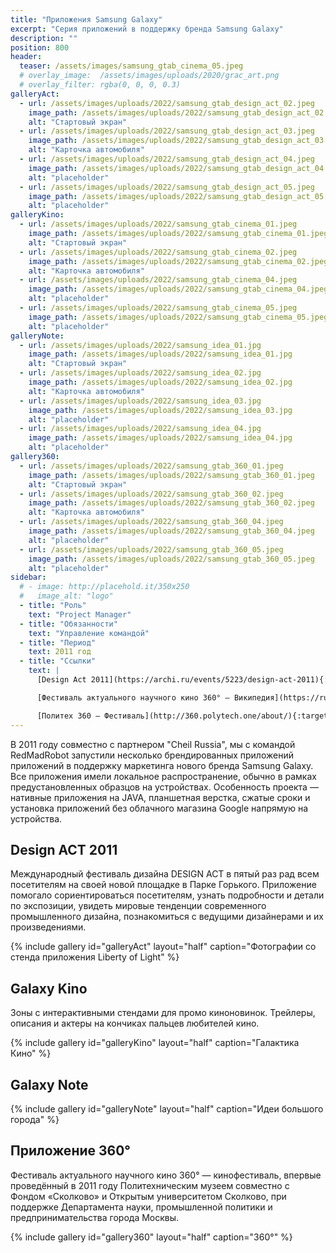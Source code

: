 ```yaml
---
title: "Приложения Samsung Galaxy"
excerpt: "Серия приложений в поддержку бренда Samsung Galaxy"
description: ""
position: 800
header:
  teaser: /assets/images/samsung_gtab_cinema_05.jpeg
  # overlay_image:  /assets/images/uploads/2020/grac_art.png
  # overlay_filter: rgba(0, 0, 0, 0.3)
galleryAct:
  - url: /assets/images/uploads/2022/samsung_gtab_design_act_02.jpeg
    image_path: /assets/images/uploads/2022/samsung_gtab_design_act_02.jpeg
    alt: "Стартовый экран"
  - url: /assets/images/uploads/2022/samsung_gtab_design_act_03.jpeg
    image_path: /assets/images/uploads/2022/samsung_gtab_design_act_03.jpeg
    alt: "Карточка автомобиля"
  - url: /assets/images/uploads/2022/samsung_gtab_design_act_04.jpeg
    image_path: /assets/images/uploads/2022/samsung_gtab_design_act_04.jpeg
    alt: "placeholder"
  - url: /assets/images/uploads/2022/samsung_gtab_design_act_05.jpeg
    image_path: /assets/images/uploads/2022/samsung_gtab_design_act_05.jpeg
    alt: "placeholder"
galleryKino:
  - url: /assets/images/uploads/2022/samsung_gtab_cinema_01.jpeg
    image_path: /assets/images/uploads/2022/samsung_gtab_cinema_01.jpeg
    alt: "Стартовый экран"
  - url: /assets/images/uploads/2022/samsung_gtab_cinema_02.jpeg
    image_path: /assets/images/uploads/2022/samsung_gtab_cinema_02.jpeg
    alt: "Карточка автомобиля"
  - url: /assets/images/uploads/2022/samsung_gtab_cinema_04.jpeg
    image_path: /assets/images/uploads/2022/samsung_gtab_cinema_04.jpeg
    alt: "placeholder"
  - url: /assets/images/uploads/2022/samsung_gtab_cinema_05.jpeg
    image_path: /assets/images/uploads/2022/samsung_gtab_cinema_05.jpeg
    alt: "placeholder"
galleryNote:
  - url: /assets/images/uploads/2022/samsung_idea_01.jpg
    image_path: /assets/images/uploads/2022/samsung_idea_01.jpg
    alt: "Стартовый экран"
  - url: /assets/images/uploads/2022/samsung_idea_02.jpg
    image_path: /assets/images/uploads/2022/samsung_idea_02.jpg
    alt: "Карточка автомобиля"
  - url: /assets/images/uploads/2022/samsung_idea_03.jpg
    image_path: /assets/images/uploads/2022/samsung_idea_03.jpg
    alt: "placeholder"
  - url: /assets/images/uploads/2022/samsung_idea_04.jpg
    image_path: /assets/images/uploads/2022/samsung_idea_04.jpg
    alt: "placeholder"
gallery360:
  - url: /assets/images/uploads/2022/samsung_gtab_360_01.jpeg
    image_path: /assets/images/uploads/2022/samsung_gtab_360_01.jpeg
    alt: "Стартовый экран"
  - url: /assets/images/uploads/2022/samsung_gtab_360_02.jpeg
    image_path: /assets/images/uploads/2022/samsung_gtab_360_02.jpeg
    alt: "Карточка автомобиля"
  - url: /assets/images/uploads/2022/samsung_gtab_360_04.jpeg
    image_path: /assets/images/uploads/2022/samsung_gtab_360_04.jpeg
    alt: "placeholder"
  - url: /assets/images/uploads/2022/samsung_gtab_360_05.jpeg
    image_path: /assets/images/uploads/2022/samsung_gtab_360_05.jpeg
    alt: "placeholder"
sidebar:
  # - image: http://placehold.it/350x250
  #   image_alt: "logo"
  - title: "Роль"
    text: "Project Manager"
  - title: "Обязанности"
    text: "Управление командой"
  - title: "Период"
    text: 2011 год
  - title: "Ссылки"
    text: |
      [Design Act 2011](https://archi.ru/events/5223/design-act-2011){:target="\_blank"}

      [Фестиваль актуального научного кино 360° — Википедия](https://ru.wikipedia.org/wiki/%D0%A4%D0%B5%D1%81%D1%82%D0%B8%D0%B2%D0%B0%D0%BB%D1%8C_%D0%B0%D0%BA%D1%82%D1%83%D0%B0%D0%BB%D1%8C%D0%BD%D0%BE%D0%B3%D0%BE_%D0%BD%D0%B0%D1%83%D1%87%D0%BD%D0%BE%D0%B3%D0%BE_%D0%BA%D0%B8%D0%BD%D0%BE_360%C2%B0){:target="\_blank"}

      [Политех 360 — Фестиваль](http://360.polytech.one/about/){:target="\_blank"}
---
```


В 2011 году совместно с партнером "Cheil Russia", мы с командой RedMadRobot запустили несколько брендированных приложений приложений в поддержку маркетинга нового бренда Samsung Galaxy. Все приложения имели локальное распространение, обычно в рамках предустановленных образцов на устройствах.
Особенность проекта — нативные приложения на JAVA, планшетная верстка, сжатые сроки и установка приложений без облачного магазина Google напрямую на устройства.

## Design ACT 2011

Международный фестиваль дизайна DESIGN ACT в пятый раз рад всем посетителям на своей новой площадке в Парке Горького. Приложение помогало сориентироваться посетителям, узнать подробности и детали по экспозиции, увидеть мировые тенденции современного промышленного дизайна, познакомиться с ведущими дизайнерами и их произведениями.

{% include gallery id="galleryAct" layout="half" caption="Фотографии со стенда приложения Liberty of Light" %}

## Galaxy Kino

Зоны с интерактивными стендами для промо киноновинок. Трейлеры, описания и актеры на кончиках пальцев любителей кино.

{% include gallery id="galleryKino" layout="half" caption="Галактика Кино" %}

## Galaxy Note

{% include gallery id="galleryNote" layout="half" caption="Идеи большого города" %}

## Приложение 360°

Фестиваль актуального научного кино 360° — кинофестиваль, впервые проведённый в 2011 году Политехническим музеем совместно с Фондом «Сколково» и Открытым университетом Сколково, при поддержке Департамента науки, промышленной политики и предпринимательства города Москвы.

{% include gallery id="gallery360" layout="half" caption="360°" %}

